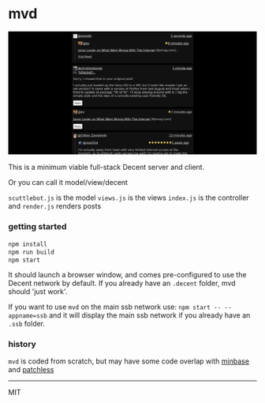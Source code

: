 # mvd

![mvd](mvd.png)

This is a minimum viable full-stack Decent server and client. 

Or you can call it model/view/decent

`scuttlebot.js` is the model
`views.js` is the views
`index.js` is the controller
and
`render.js` renders posts

### getting started
```
npm install
npm run build
npm start
```

It should launch a browser window, and comes pre-configured to use the Decent network by default. If you already have an `.decent` folder, mvd should 'just work'.

If you want to use `mvd` on the main ssb network use: `npm start -- --appname=ssb` and it will display the main ssb network if you already have an `.ssb` folder.

### history

`mvd` is coded from scratch, but may have some code overlap with [minbase](http://github.com/evbogue/minbase) and [patchless](http://github.com/dominictarr/patchless)

---
MIT

